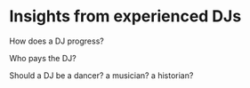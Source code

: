 # Insights from experienced DJs

How does a DJ progress?

Who pays the DJ?

Should a DJ be a dancer? a musician? a historian?





